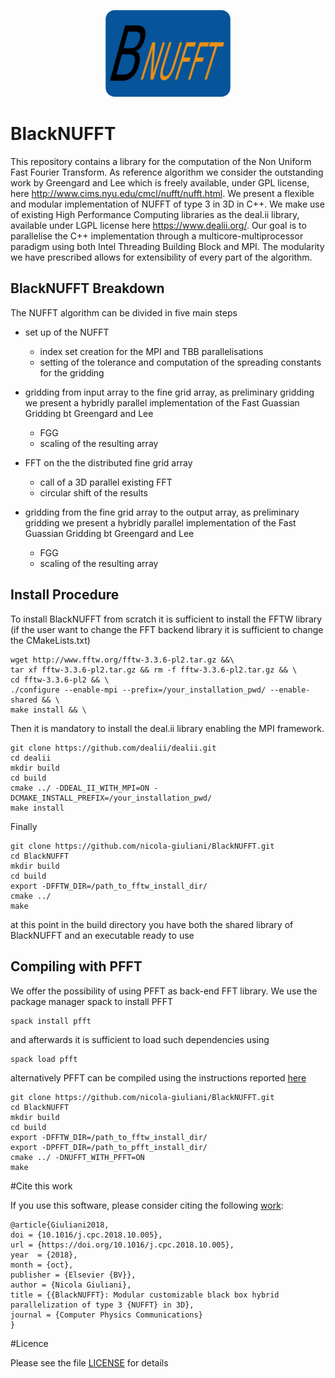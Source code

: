
<p align="center">
  <a>
    <img alt="BlackNUFFT" src="./docs/logo/logo.png" width="200" />
  </a>
</p>

# BlackNUFFT

This repository contains a library for the computation of the Non Uniform Fast Fourier Transform. As reference algorithm we consider the outstanding work by Greengard and Lee which is freely available, under GPL license, here http://www.cims.nyu.edu/cmcl/nufft/nufft.html.
We present a flexible and modular implementation of NUFFT of type 3 in 3D in C++. We make use of existing High Performance Computing libraries as the deal.ii library, available under LGPL license here https://www.dealii.org/. Our goal is to parallelise the C++ implementation through a multicore-multiprocessor paradigm using both Intel Threading Building Block and MPI. The modularity we have prescribed allows for extensibility of every part of the algorithm.

## BlackNUFFT Breakdown

The NUFFT algorithm can be divided in five main steps

- set up of the NUFFT
	- index set creation for the MPI and TBB parallelisations
	- setting of the tolerance and computation of the spreading constants for the gridding
	
- gridding from input array to the fine grid array, as preliminary gridding we present a hybridly parallel implementation of the Fast Guassian Gridding bt Greengard and Lee
	- FGG
	- scaling of the resulting array
-  FFT on the the distributed fine grid array
	- call of a 3D parallel existing FFT
	- circular shift of the results

- gridding from the fine grid array to the output array, as preliminary gridding we present a hybridly parallel implementation of the Fast Guassian Gridding bt Greengard and Lee
	- FGG
	- scaling of the resulting array



## Install Procedure


To install BlackNUFFT from scratch it is sufficient to install the FFTW library (if the user want to change the FFT backend library it is sufficient to change the CMakeLists.txt)

	wget http://www.fftw.org/fftw-3.3.6-pl2.tar.gz &&\
    tar xf fftw-3.3.6-pl2.tar.gz && rm -f fftw-3.3.6-pl2.tar.gz && \
    cd fftw-3.3.6-pl2 && \
    ./configure --enable-mpi --prefix=/your_installation_pwd/ --enable-shared && \
    make install && \
    
Then it is mandatory to install the deal.ii library enabling the MPI framework.

	git clone https://github.com/dealii/dealii.git
	cd dealii
	mkdir build
	cd build
	cmake ../ -DDEAL_II_WITH_MPI=ON -DCMAKE_INSTALL_PREFIX=/your_installation_pwd/
	make install
	
Finally

	git clone https://github.com/nicola-giuliani/BlackNUFFT.git
	cd BlackNUFFT
	mkdir build
	cd build
	export -DFFTW_DIR=/path_to_fftw_install_dir/
	cmake ../ 
	make 
	
at this point in the build directory you have both the shared library of BlackNUFFT and an executable ready to use
## Compiling with PFFT

We offer the possibility of using PFFT as back-end FFT library. We use the package manager spack to install PFFT

	spack install pfft

and afterwards it is sufficient to load such dependencies using

	spack load pfft
	
alternatively PFFT can be compiled using the instructions reported [here](https://www-user.tu-chemnitz.de/~potts/workgroup/pippig/software.php.en)

	git clone https://github.com/nicola-giuliani/BlackNUFFT.git
	cd BlackNUFFT
	mkdir build
	cd build
	export -DFFTW_DIR=/path_to_fftw_install_dir/
	export -DPFFT_DIR=/path_to_pfft_install_dir/
	cmake ../ -DNUFFT_WITH_PFFT=ON
	make 



#Cite this work

If you use this software, please consider citing the following [work](https://www.sciencedirect.com/science/article/pii/S0010465518303539):

	@article{Giuliani2018,
	doi = {10.1016/j.cpc.2018.10.005},
	url = {https://doi.org/10.1016/j.cpc.2018.10.005},
	year  = {2018},
	month = {oct},
	publisher = {Elsevier {BV}},
	author = {Nicola Giuliani},
	title = {{BlackNUFFT}: Modular customizable black box hybrid parallelization of type 3 {NUFFT} in 3D},
	journal = {Computer Physics Communications}
	}



#Licence

Please see the file [LICENSE](https://github.com/nicola-giuliani/BlackNUFFT/blob/master/LICENSE) for details
